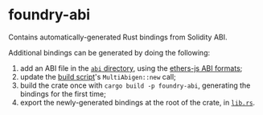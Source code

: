 # foundry-abi

Contains automatically-generated Rust bindings from Solidity ABI.

Additional bindings can be generated by doing the following:

1. add an ABI file in the [`abi` directory](./abi/), using the [ethers-js ABI formats](https://docs.ethers.org/v5/api/utils/abi/formats);
2. update the [build script](./build.rs)'s `MultiAbigen::new` call;
3. build the crate once with `cargo build -p foundry-abi`, generating the bindings for the first time;
4. export the newly-generated bindings at the root of the crate, in [`lib.rs`](./src/lib.rs).
